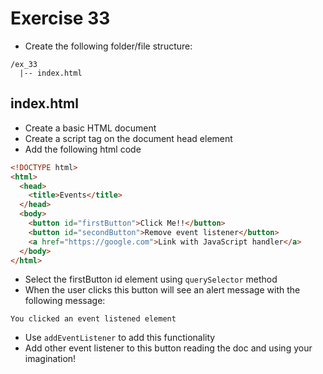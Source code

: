 # Exercise 33

- Create the following folder/file structure:

```
/ex_33
  |-- index.html
```

## index.html

- Create a basic HTML document
- Create a script tag on the document head element
- Add the following html code

```html
<!DOCTYPE html>
<html>
  <head>
    <title>Events</title>
  </head>
  <body>
    <button id="firstButton">Click Me!!</button>
    <button id="secondButton">Remove event listener</button>
    <a href="https://google.com">Link with JavaScript handler</a>
  </body>
</html>
```

- Select the firstButton id element using `querySelector` method
- When the user clicks this button will see an alert message with the following message:

```
You clicked an event listened element
```

- Use `addEventListener` to add this functionality
- Add other event listener to this button reading the doc and using your imagination!
